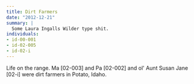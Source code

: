 ```yaml
---
title: Dirt Farmers
date: "2012-12-21"
summary: |
  Some Laura Ingalls Wilder type shit.
individuals:
- id-00-001
- id-02-005
- id-02-i
---
```


Life on the range. Ma [02-003] and Pa [02-002] and ol' Aunt Susan Jane [02-i] were dirt farmers in Potato, Idaho.
